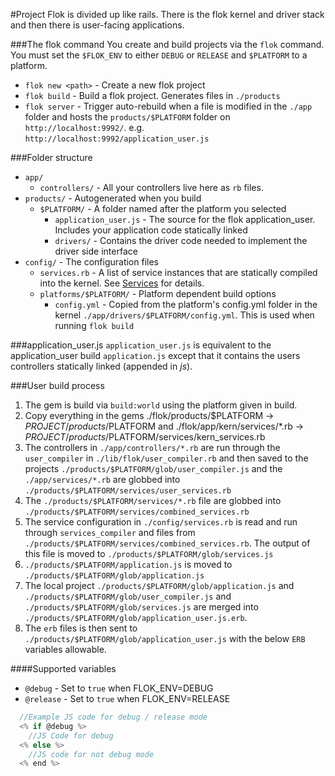 #Project
Flok is divided up like rails.  There is the flok kernel and driver stack and then there is user-facing applications.

###The flok command
You create and build projects via the `flok` command. You must set the `$FLOK_ENV` to either `DEBUG` or `RELEASE` and `$PLATFORM` to a platform.

 * `flok new <path>` - Create a new flok project
 * `flok build` - Build a flok project. Generates files in `./products`
 * `flok server` - Trigger auto-rebuild when a file is modified in the `./app` folder and hosts the `products/$PLATFORM` folder on `http://localhost:9992/`. e.g. `http://localhost:9992/application_user.js`

###Folder structure
  * `app/`
    * `controllers/` - All your controllers live here as `rb` files.
  * `products/` - Autogenerated when you build
    * `$PLATFORM/` - A folder named after the platform you selected
      * `application_user.js` - The source for the flok application_user. Includes your application code statically linked
      * `drivers/` - Contains the driver code needed to implement the driver side interface
  * `config/` - The configuration files
    * `services.rb` - A list of service instances that are statically compiled into the kernel.  See [Services](./services.md) for details.
    * `platforms/$PLATFORM/` - Platform dependent build options
      * `config.yml` - Copied from the platform's config.yml folder in the kernel `./app/drivers/$PLATFORM/config.yml`. This is used when running
          `flok build`

###application_user.js
`application_user.js` is equivalent to the application_user build `application.js` except that it contains the users controllers statically linked (appended in *js*).

###User build process
  1. The gem is build via `build:world` using the platform given in build.
  2. Copy everything in the gems ./flok/products/$PLATFORM -> $PROJECT/products/$PLATFORM and ./flok/app/kern/services/*.rb -> $PROJECT/products/$PLATFORM/services/kern_services.rb
  3. The controllers in `./app/controllers/*.rb` are run through the `user_compiler` in `./lib/flok/user_compiler.rb` and then saved to the projects
  `./products/$PLATFORM/glob/user_compiler.js` and the `./app/services/*.rb` are globbed into `./products/$PLATFORM/services/user_services.rb`
  4. The `./products/$PLATFORM/services/*.rb` file are globbed into `./products/$PLATFORM/services/combined_services.rb`
  5. The service configuration in `./config/services.rb` is read and run through `services_compiler` and files from
  `./products/$PLATFORM/services/combined_services.rb`. The output of this file is moved to `./products/$PLATFORM/glob/services.js`
  6. `./products/$PLATFORM/application.js` is moved to `./products/$PLATFORM/glob/application.js`
  7. The local project `./products/$PLATFORM/glob/application.js` and `./products/$PLATFORM/glob/user_compiler.js` and `./products/$PLATFORM/glob/services.js` are merged into `./products/$PLATFORM/glob/application_user.js.erb`.
  8. The `erb` files is then sent to `./products/$PLATFORM/glob/application_user.js` with the below `ERB` variables allowable.

####Supported variables
  * `@debug` - Set to `true` when FLOK_ENV=DEBUG
  * `@release` - Set to `true` when FLOK_ENV=RELEASE

```js
  //Example JS code for debug / release mode
  <% if @debug %>
    //JS Code for debug
  <% else %>
    //JS code for not debug mode
  <% end %>
```

